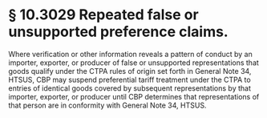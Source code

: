 # § 10.3029   Repeated false or unsupported preference claims.

Where verification or other information reveals a pattern of conduct by an importer, exporter, or producer of false or unsupported representations that goods qualify under the CTPA rules of origin set forth in General Note 34, HTSUS, CBP may suspend preferential tariff treatment under the CTPA to entries of identical goods covered by subsequent representations by that importer, exporter, or producer until CBP determines that representations of that person are in conformity with General Note 34, HTSUS.




